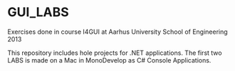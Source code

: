 GUI_LABS
========

Exercises done in course I4GUI at Aarhus University School of Engineering 2013

This repository includes hole projects for .NET applications. The first two LABS is made on a Mac in MonoDevelop 
as C# Console Applications.
